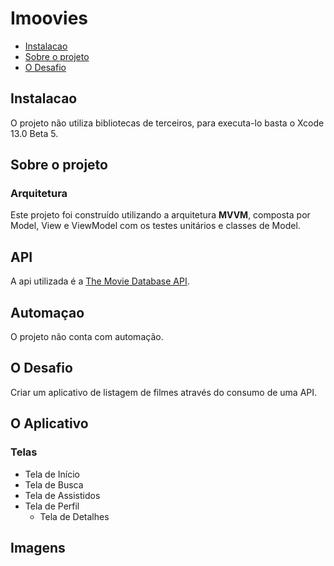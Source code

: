 # Imoovies

* [Instalacao](#instalacao)
* [Sobre o projeto](#sobre-o-projeto)
* [O Desafio](#o-desafio)

## Instalacao
O projeto não utiliza bibliotecas de terceiros, para executa-lo basta o Xcode 13.0 Beta 5.

## Sobre o projeto

### Arquitetura
Este projeto foi construído utilizando a arquitetura **MVVM**, composta por Model, View e ViewModel com os testes unitários e classes de Model.

## API
A api utilizada é a [The Movie Database API](https://developers.themoviedb.org/3).

## Automaçao
O projeto não conta com automação.

## O Desafio
Criar um aplicativo de listagem de filmes através do consumo de uma API.

## O Aplicativo

### Telas

- Tela de Início
- Tela de Busca
- Tela de Assistidos
- Tela de Perfil
    - Tela de Detalhes

## Imagens

```

```
